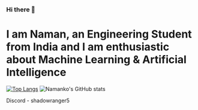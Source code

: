 ### Hi there 👋
# I am Naman, an Engineering Student from India and I am enthusiastic about Machine Learning & Artificial Intelligence

[![Top Langs](https://github-readme-stats.vercel.app/api/top-langs/?username=namanko)](https://github.com/anuraghazra/github-readme-stats)
![Namanko's GitHub stats](https://github-readme-stats.vercel.app/api?username=namanko&show_icons=true)

Discord - shadowranger5
